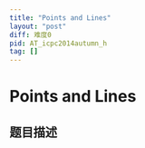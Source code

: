 ```yaml
---
title: "Points and Lines"
layout: "post"
diff: 难度0
pid: AT_icpc2014autumn_h
tag: []
---
```


# Points and Lines

## 题目描述

[problemUrl]: https://atcoder.jp/contests/jag2014autumn/tasks/icpc2014autumn_h



